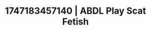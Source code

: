 ---
categories:
- Cinematic erotica
- Cuckold kink
- Erotic focus
- Naughty librarian
- Mid-century kink
image: /assets/images/1747183457140.jpg
layout: post
seo:
  description: Featured content with premium Scat Fetish, ABDL Play. HD images available.
  keywords: Scat Fetish, ABDL Play
  og_image: /assets/images/1747183457140.jpg
  schema_type: VisualArtwork
tags:
- ABDL Play
- Scat Fetish
- '#1747183457140'
title: 1747183457140 | ABDL Play Scat Fetish
---